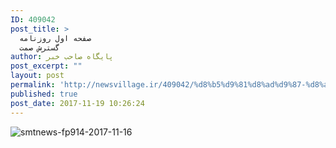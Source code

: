 ```yaml
---
ID: 409042
post_title: >
  صفحه اول روزنامه
  گسترش صمت
author: پایگاه صاحب خبر
post_excerpt: ""
layout: post
permalink: 'http://newsvillage.ir/409042/%d8%b5%d9%81%d8%ad%d9%87-%d8%a7%d9%88%d9%84-%d8%b1%d9%88%d8%b2%d9%86%d8%a7%d9%85%d9%87-%da%af%d8%b3%d8%aa%d8%b1%d8%b4-%d8%b5%d9%85%d8%aa/'
published: true
post_date: 2017-11-19 10:26:24
---
```

<img src="http://sahebkhabar.ir/download?f=2017/11/16/4/630986.jpg" alt="smtnews-fp914-2017-11-16">